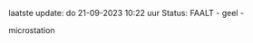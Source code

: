laatste update: 
do 21-09-2023 10:22   uur 
Status: FAALT - geel - 
<div class="service Y">microstation</div>